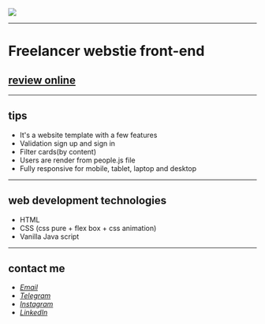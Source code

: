 <div>
  <img src="https://user-images.githubusercontent.com/122552232/212490376-3969bbeb-d30e-40de-beae-66f9946574d2.png">
</div>

---
# Freelancer webstie front-end
## [review online](https://javadevbh.github.io/freelancer/)
---
## tips
* It's a website template with a few features
* Validation sign up and sign in
* Filter cards(by content)
* Users are render from people.js file
* Fully responsive for mobile, tablet, laptop and desktop
---
## web development technologies
* HTML
* CSS (css pure + flex box + css animation)
* Vanilla Java script
---
## contact me
* *[Email](mailto:javadev14bh@gmail.com)*
* *[Telegram](https://t.me/Jav4d/)*
* *[Instagram](https://instagram.com/javaadbahrami/)*
* *[LinkedIn](https://www.linkedin.com/in/javad-bahrami-79b349259/)*

